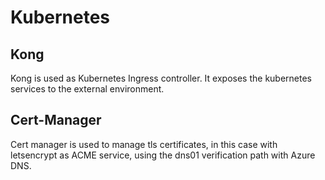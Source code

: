# Kubernetes

## Kong
Kong is used as Kubernetes Ingress controller. It exposes the kubernetes services to the external environment.

## Cert-Manager
Cert manager is used to manage tls certificates, in this case with letsencrypt as ACME service, using the dns01 verification path with Azure DNS.
